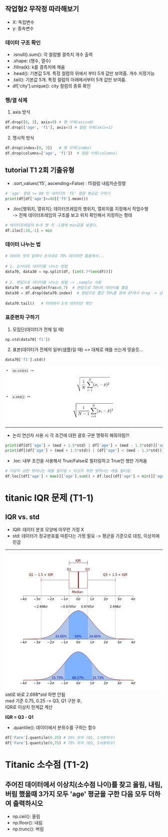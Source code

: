## 작업형2 무작정 따라해보기
- X: 독립변수
- y: 종속변수

### 데이터 구조 확인
- .isnull().sum(): 각 컬럼별 결측치 개수 출력
- .shape: (행수, 열수)
- .fillna(k): k를 결측치에 채움
- .head(): 기본값 5개. 특정 컬럼의 위에서 부터 5개 값만 보여줌. 개수 지정가능
- .tail(): 기본값 5개. 특정 컬럼의 아래에서부터 5개 값만 보여줌.
- df['city'].unique(): city 컬럼의 종류 확인

### 행/열 삭제
1. axis 방식
```py
df.drop([0, 3], axis=0) # 행 삭제(axis=0)
df.drop(['age', 'f1'], axis=1) # 컬럼 삭제(axis=1)
```
2. 명시적 방식
```py
df.drop(index=[0, 3])   # 행 삭제(index)
df.drop(columns=['age', 'f1'])  # 컬럼 삭제(columns)
```


## tutorial T1 2회 기출유형
- .sort_values('f5', ascending=False) : f5컬럼 내림차순정렬

```py
# 'age' 컬럼 >= 80 인 데이터의 'f5' 컬럼 평균값 구하기
print(df[df['age']>=80]['f5'].mean())
```

- .iloc[행위치, 열위치]: 데이터프레임의 행위치, 열위치를 지정해서 작업수행   
-> 전체 데이터프레임의 구조를 보고 위치 확인해서 지정하는 형태
```py
# 데이터프레임의 0~9 행 의 -1열에 min값을 넣겠다.
df.iloc[:10,-1] = min
```

### 데이터 나누는 법
```py
# 데이터 셋의 앞에서 순서대로 70% 데이터만 활용해서...

# 1. 순서대로 데이터를 나누는 방법
data70, data30 = np.split(df, [int(.7*len(df))])

# 2. 랜덤으로 데이터를 나누는 방법 -> .sample 사용
data70 = df.sample(frac=0.7)  # 랜덤으로 70%의 데이터를 뽑음
data30 = df.drop(data70.index)  # 랜덤으로 뽑은 70%를 원래 df에서 drop -> 남은게 나머지 30

data70.tail()   # 아래에서 5개 데이터만 확인
```

### 표준편차 구하기
1. 모집단(데이터가 전체 일 때)
```py
np.std(data70['f1'])
```
2. 표본(데이터가 전체의 일부(샘플)일 때)
=> 대체로 얘를 쓰는게 맞을듯...
```py
data70['f1'].std()
```
<img src='./images/stdimg.png'>

---   
- 논리 연산자 사용 시 
각 조건에 대한 괄호 구분 명확히 해줘야됨!!!
```py
print(df[df['age'] > (med + 1.5*std) | df['age'] < (med - 1.5*std)]['age'].sum())  # TypeError 발생
print(df[(df['age'] > (med + 1.5*std)) | (df['age'] < (med - 1.5*std))]['age'].sum())  # ok

```

- .loc: 내부 조건을 사용해서 True/False로 필터링하고 True인 행만 가져옴
```py
# 이상치 상한 벗어나는 애들 필터링 + 이상치 하한 벗어나는 애들 필터링
df.loc[(df['age'] > max)]['age'].sum() + df.loc[(df['age'] < min)]['age'].sum()
```

# titanic IQR 문제 (T1-1)
## IQR vs. std
- IQR: 데이터 분포 모양에 아무런 가정 X
- std: 데이터가 정규분포를 따른다는 가정 필요 -> 평균을 기준으로 대칭, 이상치에 민감

---
<img src='./images/titanicexample.png'>
std로 바로 2.698*std 하면 안됨 <br>
med 기준 0.75, 0.25 -> Q3, Q1
구한 후, 
<br>
IQR로 이상치 한계값 계산 <br>

**IQR = Q3 - Q1**

- .quantile(): 데이터에서 분위수를 구하는 함수 
```py
df['Fare'].quantile(0.25) # 25% 위치 (Q1, 1사분위수)
df['Fare'].quantile(0,75) # 75% 위치 (Q3, 3사분위수)
```

# Titanic 소수점 (T1-2)
## 주어진 데이터에서 이상치(소수점 나이)를 찾고 올림, 내림, 버림 했을때 3가지 모두 'age' 평균을 구한 다음 모두 더하여 출력하시오
- np.ceil(): 올림
- np.floor(): 내림
- np.trunc(): 버림

